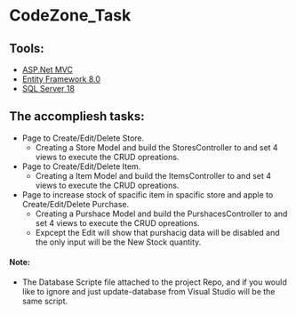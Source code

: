# CodeZone_Task

## Tools:
* [ASP.Net MVC](https://dotnet.microsoft.com/en-us/apps/aspnet/mvc)
* [Entity Framework 8.0](https://learn.microsoft.com/en-us/aspnet/entity-framework)
* [SQL Server 18](https://learn.microsoft.com/en-us/sql/?view=sql-server-ver16)


## The accompliesh tasks:
* Page to Create/Edit/Delete Store.
  * Creating a Store Model and build the StoresController to and set 4 views to execute the CRUD opreations.
* Page to Create/Edit/Delete Item.
  * Creating a Item Model and build the ItemsController to and set 4 views to execute the CRUD opreations.
* Page to increase stock of spacific item in spacific store and apple to Create/Edit/Delete Purchase.
  * Creating a Purshace Model and build the PurshacesController to and set 4 views to execute the CRUD opreations.
  *  Expcept the Edit will show that purshacig data will be disabled and the only input will be the New Stock quantity.

#### Note:
* The Database Scripte file attached to the project Repo, and if you would like to ignore and just update-database from Visual Studio will be the same script.

